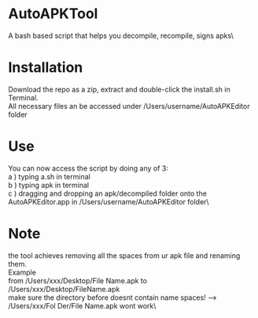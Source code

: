 # AutoAPKTool
A bash based script that helps you decompile, recompile, signs apks\

# Installation 
 Download the repo as a zip, extract and double-click the install.sh in Terminal.\
All necessary files an be accessed under /Users/username/AutoAPKEditor folder

# Use 
You can now access the script by doing any of 3:\
a ) typing a.sh in terminal\
b ) typing apk in terminal\
c ) dragging and dropping an apk/decompiled folder onto the AutoAPKEditor.app in /Users/username/AutoAPKEditor folder\

# Note 
the tool achieves removing all the spaces from ur apk file and renaming them.\
Example\
from /Users/xxx/Desktop/File Name.apk to /Users/xxx/Desktop/FileName.apk\
make sure the directory before doesnt contain name spaces! --> /Users/xxx/Fol Der/File Name.apk wont work\
